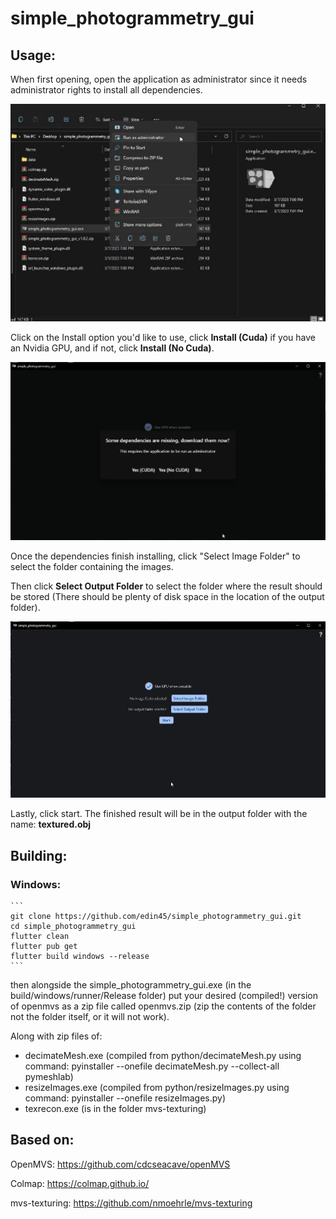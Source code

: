 # simple_photogrammetry_gui

## Usage:

When first opening, open the application as administrator since it needs administrator rights to install all dependencies.

![alt text](https://raw.githubusercontent.com/edin45/simple_photogrammetry_gui/master/readme_imgs/run_as_adminstrator.jpg)

Click on the Install option you'd like to use, click **Install (Cuda)** if you have an Nvidia GPU, and if not, click **Install (No Cuda)**.

![alt text](https://raw.githubusercontent.com/edin45/simple_photogrammetry_gui/master/readme_imgs/install_dependencies.jpg)

Once the dependencies finish installing, click "Select Image Folder" to select the folder containing the images.

Then click **Select Output Folder** to select the folder where the result should be stored (There should be plenty of disk space in the location of the output folder).

![alt text](https://raw.githubusercontent.com/edin45/simple_photogrammetry_gui/master/readme_imgs/scanning_screen.jpg)

Lastly, click start. The finished result will be in the output folder with the name: **textured.obj**

## Building:

### Windows:
    ```
    git clone https://github.com/edin45/simple_photogrammetry_gui.git
    cd simple_photogrammetry_gui
    flutter clean
    flutter pub get
    flutter build windows --release
    ```

   then alongside the simple_photogrammetry_gui.exe (in the build/windows/runner/Release folder) put your desired (compiled!) version of openmvs as a zip file called openmvs.zip (zip the contents of the folder not the folder itself, or it will not work).
   
   Along with zip files of:
  
   - decimateMesh.exe (compiled from python/decimateMesh.py using command: pyinstaller --onefile decimateMesh.py --collect-all pymeshlab)
   - resizeImages.exe (compiled from python/resizeImages.py using command: pyinstaller --onefile resizeImages.py)
   - texrecon.exe (is in the folder mvs-texturing)
 
## Based on:

 OpenMVS: https://github.com/cdcseacave/openMVS
 
 Colmap: https://colmap.github.io/
 
 mvs-texturing: https://github.com/nmoehrle/mvs-texturing
